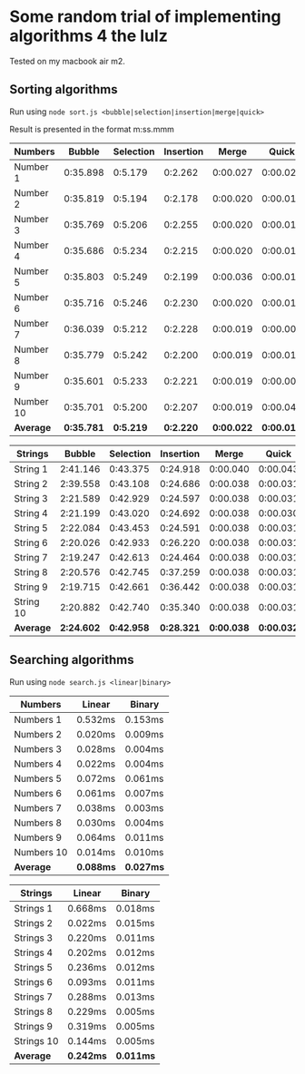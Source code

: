 # Some random trial of implementing algorithms 4 the lulz

Tested on my macbook air m2.

## Sorting algorithms

Run using `node sort.js <bubble|selection|insertion|merge|quick>`

Result is presented in the format m:ss.mmm

| **Numbers** | Bubble       | Selection   | Insertion   | Merge        | Quick        |
| ----------- | ------------ | ----------- | ----------- | ------------ | ------------ |
| Number 1    | 0:35.898     | 0:5.179     | 0:2.262     | 0:00.027     | 0:00.023     |
| Number 2    | 0:35.819     | 0:5.194     | 0:2.178     | 0:00.020     | 0:00.013     |
| Number 3    | 0:35.769     | 0:5.206     | 0:2.255     | 0:00.020     | 0:00.014     |
| Number 4    | 0:35.686     | 0:5.234     | 0:2.215     | 0:00.020     | 0:00.010     |
| Number 5    | 0:35.803     | 0:5.249     | 0:2.199     | 0:00.036     | 0:00.012     |
| Number 6    | 0:35.716     | 0:5.246     | 0:2.230     | 0:00.020     | 0:00.010     |
| Number 7    | 0:36.039     | 0:5.212     | 0:2.228     | 0:00.019     | 0:00.009     |
| Number 8    | 0:35.779     | 0:5.242     | 0:2.200     | 0:00.019     | 0:00.011     |
| Number 9    | 0:35.601     | 0:5.233     | 0:2.221     | 0:00.019     | 0:00.009     |
| Number 10   | 0:35.701     | 0:5.200     | 0:2.207     | 0:00.019     | 0:00.040     |
| **Average** | **0:35.781** | **0:5.219** | **0:2.220** | **0:00.022** | **0:00.015** |

| **Strings** | Bubble       | Selection    | Insertion    | Merge        | Quick        |
| ----------- | ------------ | ------------ | ------------ | ------------ | ------------ |
| String 1    | 2:41.146     | 0:43.375     | 0:24.918     | 0:00.040     | 0:00.043     |
| String 2    | 2:39.558     | 0:43.108     | 0:24.686     | 0:00.038     | 0:00.031     |
| String 3    | 2:21.589     | 0:42.929     | 0:24.597     | 0:00.038     | 0:00.031     |
| String 4    | 2:21.199     | 0:43.020     | 0:24.692     | 0:00.038     | 0:00.030     |
| String 5    | 2:22.084     | 0:43.453     | 0:24.591     | 0:00.038     | 0:00.031     |
| String 6    | 2:20.026     | 0:42.933     | 0:26.220     | 0:00.038     | 0:00.031     |
| String 7    | 2:19.247     | 0:42.613     | 0:24.464     | 0:00.038     | 0:00.031     |
| String 8    | 2:20.576     | 0:42.745     | 0:37.259     | 0:00.038     | 0:00.031     |
| String 9    | 2:19.715     | 0:42.661     | 0:36.442     | 0:00.038     | 0:00.031     |
| String 10   | 2:20.882     | 0:42.740     | 0:35.340     | 0:00.038     | 0:00.031     |
| **Average** | **2:24.602** | **0:42.958** | **0:28.321** | **0:00.038** | **0:00.032** |

## Searching algorithms

Run using `node search.js <linear|binary>`

| **Numbers** | Linear      | Binary      |
| ----------- | ----------- | ----------- |
| Numbers 1   | 0.532ms     | 0.153ms     |
| Numbers 2   | 0.020ms     | 0.009ms     |
| Numbers 3   | 0.028ms     | 0.004ms     |
| Numbers 4   | 0.022ms     | 0.004ms     |
| Numbers 5   | 0.072ms     | 0.061ms     |
| Numbers 6   | 0.061ms     | 0.007ms     |
| Numbers 7   | 0.038ms     | 0.003ms     |
| Numbers 8   | 0.030ms     | 0.004ms     |
| Numbers 9   | 0.064ms     | 0.011ms     |
| Numbers 10  | 0.014ms     | 0.010ms     |
| **Average** | **0.088ms** | **0.027ms** |

| **Strings** | Linear      | Binary      |
| ----------- | ----------- | ----------- |
| Strings 1   | 0.668ms     | 0.018ms     |
| Strings 2   | 0.022ms     | 0.015ms     |
| Strings 3   | 0.220ms     | 0.011ms     |
| Strings 4   | 0.202ms     | 0.012ms     |
| Strings 5   | 0.236ms     | 0.012ms     |
| Strings 6   | 0.093ms     | 0.011ms     |
| Strings 7   | 0.288ms     | 0.013ms     |
| Strings 8   | 0.229ms     | 0.005ms     |
| Strings 9   | 0.319ms     | 0.005ms     |
| Strings 10  | 0.144ms     | 0.005ms     |
| **Average** | **0.242ms** | **0.011ms** |
